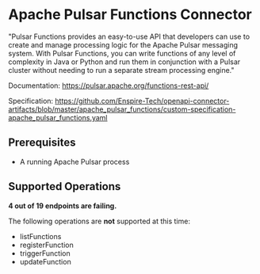 # Apache Pulsar Functions Connector
"Pulsar Functions provides an easy-to-use API that developers can use to create and manage processing logic for the Apache Pulsar messaging system. With Pulsar Functions, you can write functions of any level of complexity in Java or Python and run them in conjunction with a Pulsar cluster without needing to run a separate stream processing engine."

Documentation: https://pulsar.apache.org/functions-rest-api/

Specification: https://github.com/Enspire-Tech/openapi-connector-artifacts/blob/master/apache_pulsar_functions/custom-specification-apache_pulsar_functions.yaml

## Prerequisites

+ A running Apache Pulsar process

## Supported Operations

**4 out of 19 endpoints are failing.**

The following operations are **not** supported at this time:
* listFunctions
* registerFunction
* triggerFunction
* updateFunction

